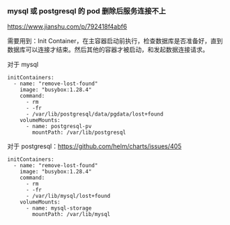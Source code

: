 

### mysql 或 postgresql 的 pod 删除后服务连接不上

https://www.jianshu.com/p/792418f4abf6

需要用到：Init Container，在主容器启动前执行，检查数据库是否准备好，直到数据库可以连接才结束。然后其他的容器才被启动，和发起数据连接请求。

对于 mysql

```
initContainers:
  - name: "remove-lost-found"
    image: "busybox:1.28.4"
    command: 
      - rm
      - -fr
      - /var/lib/postgresql/data/pgdata/lost+found
    volumeMounts:
      - name: postgresql-pv
        mountPath: /var/lib/postgresql
```

对于 postgresql：https://github.com/helm/charts/issues/405

```
initContainers:
  - name: "remove-lost-found"
    image: "busybox:1.28.4"
    command: 
      - rm
      - -fr
      - /var/lib/mysql/lost+found
    volumeMounts:
      - name: mysql-storage
        mountPath: /var/lib/mysql
```



